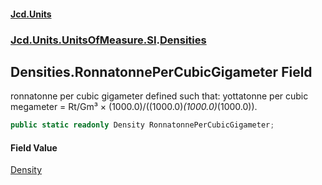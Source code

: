 #### [Jcd.Units](index.md 'index')
### [Jcd.Units.UnitsOfMeasure.SI](Jcd.Units.UnitsOfMeasure.SI.md 'Jcd.Units.UnitsOfMeasure.SI').[Densities](Densities.md 'Jcd.Units.UnitsOfMeasure.SI.Densities')

## Densities.RonnatonnePerCubicGigameter Field

ronnatonne per cubic gigameter defined such that: yottatonne per cubic megameter = Rt/Gm³ ×
(1000.0)/((1000.0)*(1000.0)*(1000.0)).

```csharp
public static readonly Density RonnatonnePerCubicGigameter;
```

#### Field Value
[Density](Density.md 'Jcd.Units.UnitTypes.Density')